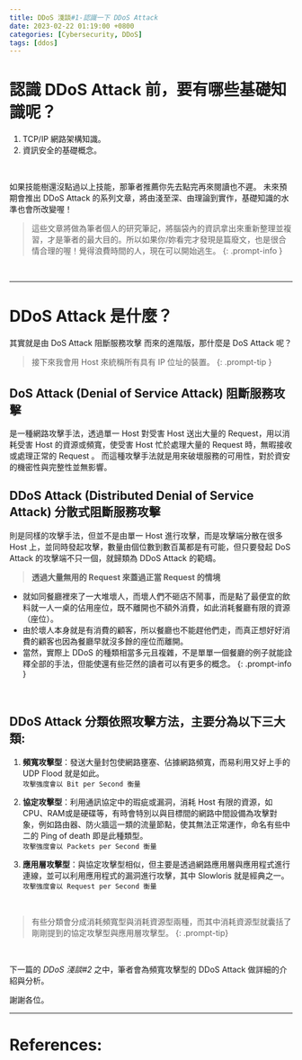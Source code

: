 ```yaml
---
title: DDoS 淺談#1-認識一下 DDoS Attack
date: 2023-02-22 01:19:00 +0800
categories: [Cybersecurity, DDoS]
tags: [ddos]
---
```

# 認識 DDoS Attack 前，要有哪些基礎知識呢？
1. TCP/IP 網路架構知識。
2. 資訊安全的基礎概念。
<br>

如果技能樹還沒點過以上技能，那筆者推薦你先去點完再來閱讀也不遲。
未來預期會推出 DDoS Attack 的系列文章，將由淺至深、由理論到實作，基礎知識的水準也會所改變喔！
<br>

> 這些文章將做為筆者個人的研究筆記，將腦袋內的資訊拿出來重新整理並複習，才是筆者的最大目的。所以如果你/妳看完才發現是篇廢文，也是很合情合理的喔！覺得浪費時間的人，現在可以開始逃生。
{: .prompt-info }

<br>

---

# DDoS Attack 是什麼？
其實就是由 DoS Attack 阻斷服務攻擊 而來的進階版，那什麼是 DoS Attack 呢？<br>

> 接下來我會用 Host 來統稱所有具有 IP 位址的裝置。
{: .prompt-tip }

## DoS Attack (Denial of Service Attack) 阻斷服務攻擊
是一種網路攻擊手法，透過單一 Host 對受害 Host 送出大量的 Request，用以消耗受害 Host 的資源或頻寬，使受害 Host 忙於處理大量的 Request 時，無暇接收或處理正常的 Request 。
而這種攻擊手法就是用來破壞服務的可用性，對於資安的機密性與完整性並無影響。

## DDoS Attack (Distributed Denial of Service Attack) 分散式阻斷服務攻擊
則是同樣的攻擊手法，但並不是由單一 Host 進行攻擊，而是攻擊端分散在很多 Host 上，並同時發起攻擊，數量由個位數到數百萬都是有可能，但只要發起 DoS Attack 的攻擊端不只一個，就歸類為 DDoS Attack 的範疇。
<br>

> **透過大量無用的 Request 來蓋過正當 Request 的情境**
- 就如同餐廳裡來了一大堆壞人，而壞人們不砸店不鬧事，而是點了最便宜的飲料就一人一桌的佔用座位，既不離開也不額外消費，如此消耗餐廳有限的資源（座位）。
- 由於壞人本身就是有消費的顧客，所以餐廳也不能趕他們走，而真正想好好消費的顧客也因為餐廳早就沒多餘的座位而離開。
- 當然，實際上 DDoS 的種類相當多元且複雜，不是單單一個餐廳的例子就能詮釋全部的手法，但能使還有些茫然的讀者可以有更多的概念。
{: .prompt-info }

<br>

## DDoS Attack 分類依照攻擊方法，主要分為以下三大類:
1. **頻寬攻擊型**：發送大量封包使網路壅塞、佔據網路頻寬，而易利用又好上手的 UDP Flood 就是如此。<br>
`攻擊強度會以 Bit per Second 衡量`

2. **協定攻擊型**：利用通訊協定中的瑕疵或漏洞，消耗 Host 有限的資源，如 CPU、RAM或是硬碟等，有時會特別以與目標間的網路中間設備為攻擊對象，例如路由器、防火牆這一類的流量節點，使其無法正常運作，命名有些中二的 Ping of death 即是此種類型。<br>
`攻擊強度會以 Packets per Second 衡量`

3. **應用層攻擊型**：與協定攻擊型相似，但主要是透過網路應用層與應用程式進行連線，並可以利用應用程式的漏洞進行攻擊，其中 Slowloris 就是經典之一。<br>
`攻擊強度會以 Request per Second 衡量`

<br>

> 有些分類會分成消耗頻寬型與消耗資源型兩種，而其中消耗資源型就囊括了剛剛提到的協定攻擊型與應用層攻擊型。
{: .prompt-tip}

<br>

下一篇的 *DDoS 淺談#2* 之中，筆者會為頻寬攻擊型的 DDoS Attack 做詳細的介紹與分析。

謝謝各位。
<br>

---

# References:
